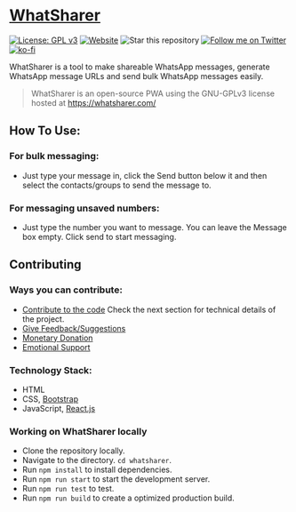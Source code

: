 # [WhatSharer](https://whatsharer.com)


[![License: GPL v3](https://img.shields.io/badge/License-GPLv3-blue.svg)](https://www.gnu.org/licenses/gpl-3.0)
[![Website](https://img.shields.io/website?down_message=Offline&label=Website&up_message=Online&url=https%3A%2F%2Fwhatsharer.com)](https://whatsharer.com)
![Star this repository](https://img.shields.io/github/stars/recurshawn/WhatSharer?style=social)
[![Follow me on Twitter](https://img.shields.io/twitter/follow/incept_shawn?style=social)](https://twitter.com/incept_shawn)
[![ko-fi](https://www.ko-fi.com/img/githubbutton_sm.svg)](https://ko-fi.com/recurshawn)


WhatSharer is a tool to make shareable WhatsApp messages, generate WhatsApp message URLs and send bulk WhatsApp messages easily.

> WhatSharer is an open-source PWA using the GNU-GPLv3 license hosted at https://whatsharer.com/

## How To Use: ##
### **For bulk messaging:**
- Just type your message in, click the Send button below it and then select the contacts/groups to send the message to.

### **For messaging unsaved numbers:**
- Just type the number you want to message. You can leave the Message box empty. Click send to start messaging.

## Contributing ##
### Ways you can contribute: ###
- [Contribute to the code](https://github.com/recurshawn/WhatSharer) Check the next section for technical details of the project.
- [Give Feedback/Suggestions](https://docs.google.com/forms/d/e/1FAIpQLSei0WGO4ZvCdyD9fiAmV_CAltPz_cIfzULnSif2YPTvGuJIUA/viewform)
- [Monetary Donation](https://ko-fi.com/recurshawn)
- [Emotional Support](https://twitter.com/Incept_shawn)

### Technology Stack: ###
- HTML
- CSS, [Bootstrap](http://getbootstrap.com/)
- JavaScript, [React.js](https://reactjs.org/)

### Working on WhatSharer locally ###
- Clone the repository locally. 
- Navigate to the directory. `cd whatsharer`.
- Run `npm install` to install dependencies.
- Run `npm run start` to start the development server.
- Run `npm run test` to test.
- Run `npm run build` to create a optimized production build.

